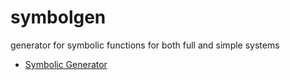 # symbolgen
generator for symbolic functions for both full and simple systems
* [Symbolic Generator](https://github.com/tjczec01/symbolgen/blob/master/symbolgen.ipynb)
